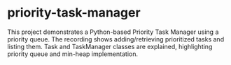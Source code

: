 # priority-task-manager
This project demonstrates a Python-based Priority Task Manager using a priority queue.  The recording shows adding/retrieving prioritized tasks and listing them.  Task and TaskManager classes are explained, highlighting priority queue and min-heap implementation.  
